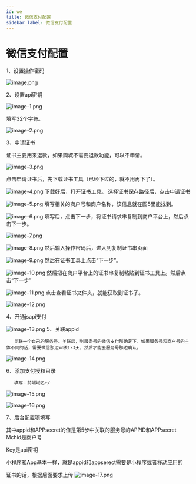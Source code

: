 ```yaml
---
id: we
title: 微信支付配置
sidebar_label: 微信支付配置
---
```


# 微信支付配置

1、设置操作密码


![image.png](/img/icecms/202301/1736bf0dc0120ac5.png "image.png")

2、设置api密钥


![image-1.png](/img/icecms/202301/1736bf0f922050a1.png "image-1.png")

填写32个字符。


![image-2.png](/img/icecms/202301/1736bf114f88cd8d.png "image-2.png")

3、申请证书

证书主要用来退款，如果商城不需要退款功能，可以不申请。

![image-3.png](/img/icecms/202301/1736bf143e9bdb90.png "image-3.png")

点击申请证书后，先下载证书工具（已经下过的，就不用再下了）。

![image-4.png](/img/icecms/202301/1736bf16086b7d67.png "image-4.png")
下载好后，打开证书工具。
选择证书保存路径后，点击申请证书

![image-5.png](/img/icecms/202301/1736bf17dc5b1fa4.png "image-5.png")
       填写相关的商户号和商户名称，该信息就在图5里能找到。

![image-6.png](/img/icecms/202301/1736bf1990c66cbd.png "image-6.png")
      填写后，点击下一步，将证书请求串复制到商户平台上，然后点击下一步。

![image-7.png](/img/icecms/202301/1736bf1b156000e7.png "image-7.png")


![image-8.png](/img/icecms/202301/1736bf1c6904048a.png "image-8.png")
       然后输入操作密码后，进入到复制证书串页面

![image-9.png](/img/icecms/202301/1736bf1e43847f43.png "image-9.png")
      然后在证书工具上点击“下一步”。

![image-10.png](/img/icecms/202301/1736bf200dc07ca6.png "image-10.png")
       然后把在商户平台上的证书串复制粘贴到证书工具上。然后点击“下一步”

![image-11.png](/img/icecms/202301/1736bf21dff98d1f.png "image-11.png")
点击查看证书文件夹，就能获取到证书了。

![image-12.png](/img/icecms/202301/1736bf24e4a81822.png "image-12.png")

4、开通jsapi支付


![image-13.png](/img/icecms/202301/1736bf26e0c26253.png "image-13.png")
5、关联appid

       关联一个自己的服务号。关联后，到服务号的微信支付那确定下。如果服务号和商户号的主体不同的话，需要微信那边审核1-3天，然后才能去服务号那边确认。

![image-14.png](/img/icecms/202301/1736bf28788d1b35.png "image-14.png")

6、添加支付授权目录

       填写：前端域名+/

![image-15.png](/img/icecms/202301/1736bf2a3af35d27.png "image-15.png")

![image-16.png](/img/icecms/202301/1736bf2c3e77b9f2.png "image-16.png")

7、后台配置项填写

其中appid和APPsecret的值是第5步中关联的服务号的APPID和APPsecret
Mchid是商户号

Key是api密钥

小程序和App基本一样，就是appid和appserect需要是小程序或者移动应用的

证书的话，根据后面要求上传
![image-17.png](/img/icecms/202301/1736bf2e174fb9f3.png "image-17.png")